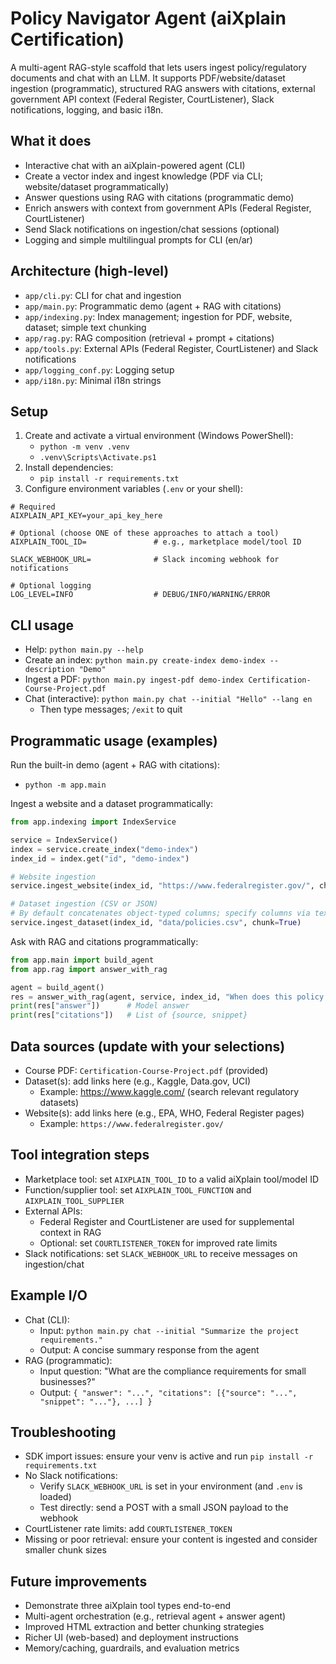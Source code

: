 # Policy Navigator Agent (aiXplain Certification)

A multi-agent RAG-style scaffold that lets users ingest policy/regulatory documents and chat with an LLM. It supports PDF/website/dataset ingestion (programmatic), structured RAG answers with citations, external government API context (Federal Register, CourtListener), Slack notifications, logging, and basic i18n.

## What it does
- Interactive chat with an aiXplain-powered agent (CLI)
- Create a vector index and ingest knowledge (PDF via CLI; website/dataset programmatically)
- Answer questions using RAG with citations (programmatic demo)
- Enrich answers with context from government APIs (Federal Register, CourtListener)
- Send Slack notifications on ingestion/chat sessions (optional)
- Logging and simple multilingual prompts for CLI (en/ar)

## Architecture (high-level)
- `app/cli.py`: CLI for chat and ingestion
- `app/main.py`: Programmatic demo (agent + RAG with citations)
- `app/indexing.py`: Index management; ingestion for PDF, website, dataset; simple text chunking
- `app/rag.py`: RAG composition (retrieval + prompt + citations)
- `app/tools.py`: External APIs (Federal Register, CourtListener) and Slack notifications
- `app/logging_conf.py`: Logging setup
- `app/i18n.py`: Minimal i18n strings

## Setup
1) Create and activate a virtual environment (Windows PowerShell):
   - `python -m venv .venv`
   - `.venv\Scripts\Activate.ps1`
2) Install dependencies:
   - `pip install -r requirements.txt`
3) Configure environment variables (`.env` or your shell):
```dotenv
# Required
AIXPLAIN_API_KEY=your_api_key_here

# Optional (choose ONE of these approaches to attach a tool)
AIXPLAIN_TOOL_ID=               # e.g., marketplace model/tool ID

SLACK_WEBHOOK_URL=              # Slack incoming webhook for notifications

# Optional logging
LOG_LEVEL=INFO                  # DEBUG/INFO/WARNING/ERROR
```

## CLI usage
- Help: `python main.py --help`
- Create an index: `python main.py create-index demo-index --description "Demo"`
- Ingest a PDF: `python main.py ingest-pdf demo-index Certification-Course-Project.pdf`
- Chat (interactive): `python main.py chat --initial "Hello" --lang en`
  - Then type messages; `/exit` to quit

## Programmatic usage (examples)
Run the built-in demo (agent + RAG with citations):
- `python -m app.main`

Ingest a website and a dataset programmatically:
```python
from app.indexing import IndexService

service = IndexService()
index = service.create_index("demo-index")
index_id = index.get("id", "demo-index")

# Website ingestion
service.ingest_website(index_id, "https://www.federalregister.gov/", chunk=True)

# Dataset ingestion (CSV or JSON)
# By default concatenates object-typed columns; specify columns via text_columns=[...]
service.ingest_dataset(index_id, "data/policies.csv", chunk=True)
```

Ask with RAG and citations programmatically:
```python
from app.main import build_agent
from app.rag import answer_with_rag

agent = build_agent()
res = answer_with_rag(agent, service, index_id, "When does this policy take effect?", top_k=5)
print(res["answer"])      # Model answer
print(res["citations"])   # List of {source, snippet}
```

## Data sources (update with your selections)
- Course PDF: `Certification-Course-Project.pdf` (provided)
- Dataset(s): add links here (e.g., Kaggle, Data.gov, UCI)
  - Example: https://www.kaggle.com/ (search relevant regulatory datasets)
- Website(s): add links here (e.g., EPA, WHO, Federal Register pages)
  - Example: `https://www.federalregister.gov/`

## Tool integration steps
- Marketplace tool: set `AIXPLAIN_TOOL_ID` to a valid aiXplain tool/model ID
- Function/supplier tool: set `AIXPLAIN_TOOL_FUNCTION` and `AIXPLAIN_TOOL_SUPPLIER`
- External APIs:
  - Federal Register and CourtListener are used for supplemental context in RAG
  - Optional: set `COURTLISTENER_TOKEN` for improved rate limits
- Slack notifications: set `SLACK_WEBHOOK_URL` to receive messages on ingestion/chat

## Example I/O
- Chat (CLI):
  - Input: `python main.py chat --initial "Summarize the project requirements."`
  - Output: A concise summary response from the agent
- RAG (programmatic):
  - Input question: "What are the compliance requirements for small businesses?"
  - Output: `{ "answer": "...", "citations": [{"source": "...", "snippet": "..."}, ...] }`

## Troubleshooting
- SDK import issues: ensure your venv is active and run `pip install -r requirements.txt`
- No Slack notifications:
  - Verify `SLACK_WEBHOOK_URL` is set in your environment (and `.env` is loaded)
  - Test directly: send a POST with a small JSON payload to the webhook
- CourtListener rate limits: add `COURTLISTENER_TOKEN`
- Missing or poor retrieval: ensure your content is ingested and consider smaller chunk sizes

## Future improvements
- Demonstrate three aiXplain tool types end-to-end
- Multi-agent orchestration (e.g., retrieval agent + answer agent)
- Improved HTML extraction and better chunking strategies
- Richer UI (web-based) and deployment instructions
- Memory/caching, guardrails, and evaluation metrics